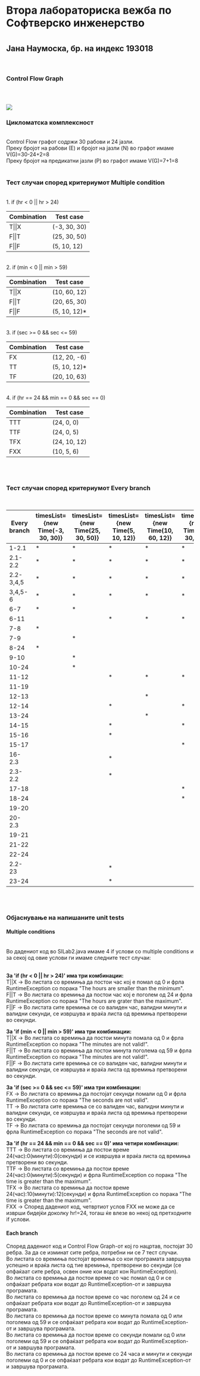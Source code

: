 <h1><b>Втора лабораториска вежба по Софтверско инженерство</b><h1>
<h2><b>Јана Наумоска, бр. на индекс 193018</b></h2><br>
<h3><b>Control Flow Graph</b><h3><br>
  
![](https://github.com/naumoskajana/SI_lab2_193018/blob/master/ControlFlowGraph.PNG) <br>
<h3><b>Цикломатска комплексност</b></h3><br>
Control Flow графот содржи 30 рабови и 24 јазли. <br>
Преку бројот на рабови (Е) и бројот на јазли (N) во графот имаме V(G)=30-24+2=8 <br>
Преку бројот на предикатни јазли (P) во графот имаме V(G)=7+1=8 <br><br>
  <h3><b>Тест случаи според критериумот Multiple condition</b></h3><br>
1. if (hr < 0 || hr > 24) <br>
  
| Combination  | Test case |
| ------------- | ------------- |
| T\|\|X  | (-3, 30, 30)  |
| F\|\|T  | (25, 30, 50)  |
| F\|\|F  | (5, 10, 12)  |
<br>
2. if (min < 0 || min > 59) <br>
  
| Combination | Test case |
| ----------- | --------- |
| T\|\|X | (10, 60, 12) |
| F\|\|T | (20, 65, 30) |
| F\|\|F | (5, 10, 12)* |
<br>
3. if (sec >= 0 && sec <= 59) <br>
  
| Combination  | Test case |
| ------------- | ------------- |
| FX  | (12, 20, -6)  |
| TT  | (5, 10, 12)*  |
| TF  | (20, 10, 63)  |
<br>
4. if (hr == 24 && min == 0 && sec == 0) 
  
| Combination  | Test case |
| ------------- | ------------- |
| TTT  | (24, 0, 0)  |
| TTF  | (24, 0, 5)  |
| TFX  | (24, 10, 12)  |
| FXX  | (10, 5, 6)  |
  <br><br>
  <h3><b>Тест случаи според критериумот Every branch</b></h3><br>
  
| Every branch  | timesList={new Time(-3, 30, 30)} | timesList={new Time(25, 30, 50)} | timesList={new Time(5, 10, 12)} | timesList={new Time(10, 60, 12)} | timesList={new Time(20, 30, 60)} | timesList={new Time(24, 0, 0)} | timesList={new Time(24, 0, 0)} |
| ------------- | ------------- | ------------- | ------------- | ------------- | ------------- | ------------- | ------------- |
| 1-2.1  | * | * | * | * | * | * | * |
| 2.1-2.2  | * | * | * | * | * | * | * |
| 2.2-3,4,5  | * | * | * | * | * | * | * |
| 3,4,5-6  | * | * | * | * | * | * | * |
| 6-7  | * | * |  |  |  |  |  |
| 6-11  |  |  | * | * | * | * | * |
| 7-8  | * |  |  |  |  |  |  |
| 7-9  |  | * |  |  |  |  |  |
| 8-24  | * |  |  |  |  |  |  |
| 9-10  |  | * |  |  |  |  |  |
| 10-24  |  | * |  |  |  |  |  |
| 11-12  |  |  | * | * | * |  |  |
| 11-19  |  |  |  |  |  | * | * |
| 12-13  |  |  |  | * |  |  |  |
| 12-14  |  |  | * |  | * |  |  |
| 13-24  |  |  |  | * |  |  |  |
| 14-15  |  |  | * |  | * |  |  |
| 15-16  |  |  | * |  |  |  |  |
| 15-17  |  |  |  |  | * |  |  |
| 16-2.3  |  |  | * |  |  |  |  |
| 2.3-2.2  |  |  | * |  |  | * |  |
| 17-18  |  |  |  |  | * |  |  |
| 18-24  |  |  |  |  | * |  |  |
| 19-20  |  |  |  |  |  | * |  |
| 20-2.3  |  |  |  |  |  | * |  |
| 19-21  |  |  |  |  |  |  | * |
| 21-22  |  |  |  |  |  |  | * |
| 22-24  |  |  |  |  |  |  | * |
| 2.2-23  |  |  | * |  |  | * |  |
| 23-24  |  |  | * |  |  | * |  |
  
<br><br>
  <h3><b>Објаснување на напишаните unit tests</b></h3>
  <h4><b>Multiple conditions</b></h4><br>
Во дадениот код во SILab2.java имаме 4 if услови со multiple conditions и за секој од овие услови ги имаме следните тест случаи:<br><br>

<b>За 'if (hr < 0 || hr > 24)' има три комбинации:</b><br>
Т||X -> Во листата со времиња да постои час кој е помал од 0 и фрла RuntimeException со порака "The hours are smaller than the minimum".<br>
F||T -> Во листата со времиња да постои час кој е поголем од 24 и фрла RuntimeException со порака "The hours are grater than the maximum".<br>
F||F -> Во листата сите времиња се со валиден час, валидни минути и валидни секунди, се извршува и враќа листа од времиња претворени во секунди.<br>

 <b>За 'if (min < 0 || min > 59)' има три комбинации:</b><br>
Т||X -> Во листата со времиња да постои минута помала од 0 и фрла RuntimeException со порака "The minutes are not valid!".<br>
F||T -> Во листата со времиња да постои минута поголема од 59 и фрла RuntimeException со порака "The minutes are not valid!".<br>
F||F -> Во листата сите времиња се со валиден час, валидни минути и валидни секунди, се извршува и враќа листа од времиња претворени во секунди.<br>

<b>За 'if (sec >= 0 && sec <= 59)' има три комбинации:</b><br>
FX -> Во листата со времиња да постојат секунди помали од 0 и фрла RuntimeException со порака "The seconds are not valid".<br>
TT -> Во листата сите времиња се со валиден час, валидни минути и валидни секунди, се извршува и враќа листа од времиња претворени во секунди.<br>
TF -> Во листата со времиња да постојат секунди поголеми од 59 и фрла RuntimeException со порака "The seconds are not valid".<br>

 <b>За 'if (hr == 24 && min == 0 && sec == 0)' има четири комбинации:</b><br>
TTT -> Во листата со времиња да постои време 24(час):0(минути):0(секунди) и се извршува и враќа листа од времиња претворени во секунди.<br>
TTF -> Во листата со времиња да постои време 24(час):0(минути):5(секунди) и фрла RuntimeException со порака "The time is greater than the maximum".<br>
TFX -> Во листата со времиња да постои време 24(час):10(минути):12(секунди) и фрла RuntimeException со порака "The time is greater than the maximum".<br>
FXX -> Според дадениот код, четвртиот услов FXX не може да се изврши бидејќи доколку hr!=24, тогаш ќе влезе во некој од претходните if услови.<br>

 <h4><b>Each branch</b></h4>
Според дадениот код и Control Flow Graph-от кој го нацртав, постојат 30 ребра. За да се изминат сите ребра, потребни ни се 7 тест случаи.<br>
Во листата со времиња постојат времиња со кои програмата завршува успешно и враќа листа од тие времиња, претворени во секунди (се опфаќаат сите ребра, освен оние кои водат кон RuntimeException).<br>
Во листата со времиња да постои време со час помал од 0 и се опфаќаат ребрата кои водат до RuntimeException-от и завршува програмата.<br>
Во листата со времиња да постои време со час поголем од 24 и се опфаќаат ребрата кои водат до RuntimeException-от и завршува програмата.<br>
Во листата со времиња да постои време со минута помала од 0 или поголема од 59 и се опфаќаат ребрата кои водат до RuntimeException-от и завршува програмата.<br>
Во листата со времиња да постои време со секунди помали од 0 или поголеми од 59 и се опфаќаат ребрата кои водат до RuntimeException-от и завршува програмата.<br>
Во листата со времиња да постои време со 24 часа и минути и секунди поголеми од 0 и се опфаќаат ребрата кои водат до RuntimeException-от и завршува програмата.<br>
